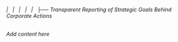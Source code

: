 ###### |   |   |   |   |   ├── Transparent Reporting of Strategic Goals Behind Corporate Actions

*Add content here*
